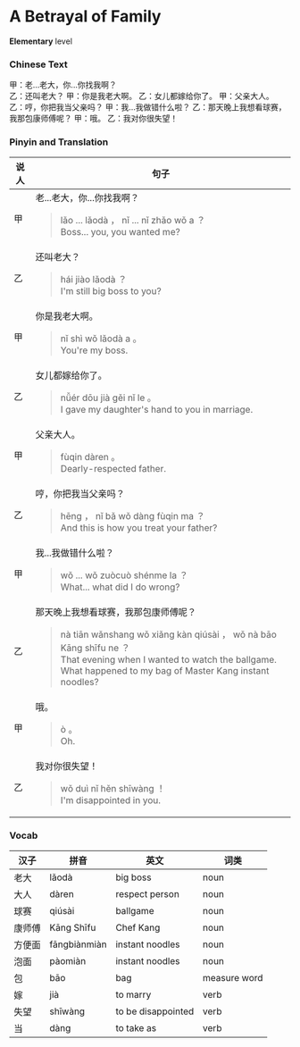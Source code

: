 # A Betrayal of Family
**Elementary** level
### Chinese Text
甲：老...老大，你...你找我啊？<br />乙：还叫老大？
甲：你是我老大啊。
乙：女儿都嫁给你了。
甲：父亲大人。
乙：哼，你把我当父亲吗？
甲：我...我做错什么啦？
乙：那天晚上我想看球赛，我那包康师傅呢？
甲：哦。
乙：我对你很失望！

### Pinyin and Translation
|说人|句子|
|----|----|
|甲|老...老大，你...你找我啊？<blockquote>lǎo ... lǎodà ， nǐ ... nǐ zhǎo wǒ a ？<br />Boss... you, you wanted me?</blockquote>|
|乙|还叫老大？<blockquote>hái jiào lǎodà ？<br />I'm still big boss to you?</blockquote>|
|甲|你是我老大啊。<blockquote>nǐ shì wǒ lǎodà a 。<br />You're my boss.</blockquote>|
|乙|女儿都嫁给你了。<blockquote>nǚér dōu jià gěi nǐ le 。<br />I gave my daughter's hand to you in marriage.</blockquote>|
|甲|父亲大人。<blockquote>fùqin dàren 。<br />Dearly-respected father.</blockquote>|
|乙|哼，你把我当父亲吗？<blockquote>hēng ， nǐ bǎ wǒ dàng fùqin ma ？<br />And this is how you treat your father?</blockquote>|
|甲|我...我做错什么啦？<blockquote>wǒ ... wǒ zuòcuò shénme la ？<br />What... what did I do wrong?</blockquote>|
|乙|那天晚上我想看球赛，我那包康师傅呢？<blockquote>nà tiān wǎnshang wǒ xiǎng kàn qiúsài ， wǒ nà bāo Kāng shīfu ne ？<br />That evening when I wanted to watch the ballgame. What happened to my bag of Master Kang instant noodles?</blockquote>|
|甲|哦。<blockquote>ò 。<br />Oh.</blockquote>|
|乙|我对你很失望！<blockquote>wǒ duì nǐ hěn shīwàng ！<br />I'm disappointed in you.</blockquote>|
### Vocab
|汉子|拼音|英文|词类|
|----|----|----|----|
|老大|lǎodà|big boss|noun|
|大人|dàren|respect person|noun|
|球赛|qiúsài|ballgame|noun|
|康师傅|Kāng Shīfu|Chef Kang|noun|
|方便面|fāngbiànmiàn|instant noodles|noun|
|泡面|pàomiàn|instant noodles|noun|
|包|bāo|bag|measure word|
|嫁|jià|to marry|verb|
|失望|shīwàng|to be disappointed|verb|
|当|dàng|to take as|verb|
